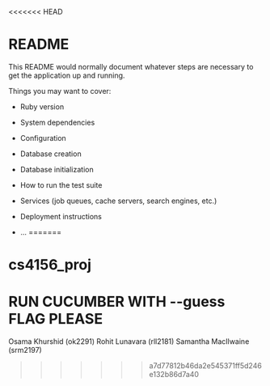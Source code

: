 <<<<<<< HEAD
# README

This README would normally document whatever steps are necessary to get the
application up and running.

Things you may want to cover:

* Ruby version

* System dependencies

* Configuration

* Database creation

* Database initialization

* How to run the test suite

* Services (job queues, cache servers, search engines, etc.)

* Deployment instructions

* ...
=======
# cs4156_proj

# RUN CUCUMBER WITH --guess FLAG PLEASE

Osama Khurshid (ok2291)
Rohit Lunavara (rll2181)
Samantha MacIlwaine (srm2197)
>>>>>>> a7d77812b46da2e545371ff5d246e132b86d7a40
